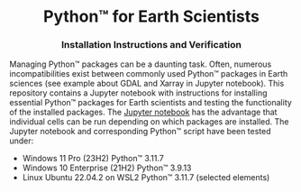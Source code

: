 # <div align="center">Python™ for Earth Scientists</div> 
### <div align="center">Installation Instructions and Verification</div>

Managing Python™ packages can be a daunting task. Often, numerous incompatibilities exist between commonly used Python™ packages in Earth sciences (see example about GDAL and Xarray in Jupyter notebook). This repository contains a Jupyter notebook with instructions for installing essential Python™ packages for Earth scientists and testing the functionality of the installed packages. The [Jupyter notebook](https://github.com/mstudinger/Python-Test-Tools/blob/main/python_installation_instructions_and_verification.ipynb) has the advantage that individual cells can be run depending on which packages are installed. The Jupyter notebook and corresponding Python™ script have been tested under:  
* Windows 11 Pro (23H2)        Python™ 3.11.7
* Windows 10 Enterprise (21H2) Python™ 3.9.13
* Linux Ubuntu 22.04.2 on WSL2 Python™ 3.11.7 (selected elements)
